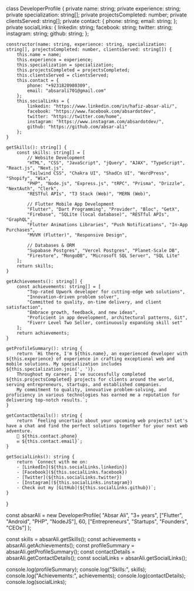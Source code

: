 class DeveloperProfile {
    private name: string;
    private experience: string;
    private specialization: string[];
    private projectsCompleted: number;
    private clientsServed: string[];
    private contact: {
        phone: string;
        email: string;
    };
    private socialLinks: {
        linkedin: string;
        facebook: string;
        twitter: string;
        instagram: string;
        github: string;
    };
    
    constructor(name: string, experience: string, specialization: string[], projectsCompleted: number, clientsServed: string[]) {
        this.name = name;
        this.experience = experience;
        this.specialization = specialization;
        this.projectsCompleted = projectsCompleted;
        this.clientsServed = clientsServed;
        this.contact = {
            phone: "+9231820980309",
            email: "absarali701@gmail.com"
        };
        this.socialLinks = {
            linkedin: "https://www.linkedin.com/in/hafiz-absar-ali/",
            facebook: "https://www.facebook.com/absardotdev",
            twitter: "https://twitter.com/home",
            instagram: "https://www.instagram.com/absardotdev/",
            github: "https://github.com/absar-ali"
        };
    }
    
    getSkills(): string[] {
        const skills: string[] = [
            // Website Development
            "HTML", "CSS", "JavaScript", "jQuery", "AJAX", "TypeScript", "React.js", "Next.js",
            "Tailwind CSS", "Chakra UI", "ShadCn UI", "WordPress", "Shopify", "Wix",
            "PHP", "Node.js", "Express.js", "tRPC", "Prisma", "Drizzle", "NextAuth", "Clerk",
            "RESTful APIs", "T3 Stack (Web)", "MERN (Web)",
            
            // Flutter Mobile App Development
            "Flutter", "Dart Programming", "Provider", "Bloc", "GetX",
            "Firebase", "SQLite (local database)", "RESTful APIs", "GraphQL",
            "Flutter Animations Libraries", "Push Notifications", "In-App Purchases",
            "MVVM (Flutter)", "Responsive Design",
            
            // Databases & ORM
            "Supabase Postgres", "Vercel Postgres", "Planet-Scale DB",
            "Firestore", "MongoDB", "Microsoft SQL Server", "SQL Lite"
        ];
        return skills;
    }
    
    getAchievements(): string[] {
        const achievements: string[] = [
            "Top-rated Upwork developer for cutting-edge web solutions",
            "Innovation-driven problem solver",
            "Committed to quality, on-time delivery, and client satisfaction",
            "Embrace growth, feedback, and new ideas",
            "Proficient in app development, architectural patterns, Git",
            "Fiverr Level Two Seller, continuously expanding skill set"
        ];
        return achievements;
    }
    
    getProfileSummary(): string {
        return `Hi there, I'm ${this.name}, an experienced developer with ${this.experience} of experience in crafting exceptional web and mobile solutions. My specialization includes ${this.specialization.join(', ')}.
        Throughout my career, I've successfully completed ${this.projectsCompleted} projects for clients around the world, serving entrepreneurs, startups, and established companies.
        My commitment to quality, innovative problem-solving, and proficiency in various technologies has earned me a reputation for delivering top-notch results.`;
    }
    
    getContactDetails(): string {
        return `Feeling uncertain about your upcoming web projects? Let's have a chat and find the perfect solutions together for your next web adventure.
        📱 ${this.contact.phone}
        ✉️ ${this.contact.email}`;
    }
    
    getSocialLinks(): string {
        return `Connect with me on:
        - [LinkedIn](${this.socialLinks.linkedin})
        - [Facebook](${this.socialLinks.facebook})
        - [Twitter](${this.socialLinks.twitter})
        - [Instagram](${this.socialLinks.instagram})
        - Check out my [GitHub](${this.socialLinks.github})`;
    }
}

const absarAli = new DeveloperProfile(
    "Absar Ali",
    "3+ years",
    ["Flutter", "Android", "PHP", "NodeJS"],
    60,
    ["Entrepreneurs", "Startups", "Founders", "CEOs"]
);

const skills = absarAli.getSkills();
const achievements = absarAli.getAchievements();
const profileSummary = absarAli.getProfileSummary();
const contactDetails = absarAli.getContactDetails();
const socialLinks = absarAli.getSocialLinks();

console.log(profileSummary);
console.log("Skills:", skills);
console.log("Achievements:", achievements);
console.log(contactDetails);
console.log(socialLinks);
